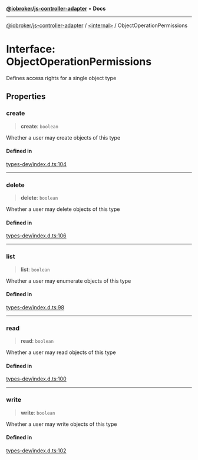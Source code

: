 [**@iobroker/js-controller-adapter**](../../README.md) • **Docs**

***

[@iobroker/js-controller-adapter](../../globals.md) / [\<internal\>](../README.md) / ObjectOperationPermissions

# Interface: ObjectOperationPermissions

Defines access rights for a single object type

## Properties

### create

> **create**: `boolean`

Whether a user may create objects of this type

#### Defined in

[types-dev/index.d.ts:104](https://github.com/ioBroker/ioBroker.js-controller/blob/6c3a3884e29c4b6f03de102d699f9813dd546c7d/packages/types-dev/index.d.ts#L104)

***

### delete

> **delete**: `boolean`

Whether a user may delete objects of this type

#### Defined in

[types-dev/index.d.ts:106](https://github.com/ioBroker/ioBroker.js-controller/blob/6c3a3884e29c4b6f03de102d699f9813dd546c7d/packages/types-dev/index.d.ts#L106)

***

### list

> **list**: `boolean`

Whether a user may enumerate objects of this type

#### Defined in

[types-dev/index.d.ts:98](https://github.com/ioBroker/ioBroker.js-controller/blob/6c3a3884e29c4b6f03de102d699f9813dd546c7d/packages/types-dev/index.d.ts#L98)

***

### read

> **read**: `boolean`

Whether a user may read objects of this type

#### Defined in

[types-dev/index.d.ts:100](https://github.com/ioBroker/ioBroker.js-controller/blob/6c3a3884e29c4b6f03de102d699f9813dd546c7d/packages/types-dev/index.d.ts#L100)

***

### write

> **write**: `boolean`

Whether a user may write objects of this type

#### Defined in

[types-dev/index.d.ts:102](https://github.com/ioBroker/ioBroker.js-controller/blob/6c3a3884e29c4b6f03de102d699f9813dd546c7d/packages/types-dev/index.d.ts#L102)
